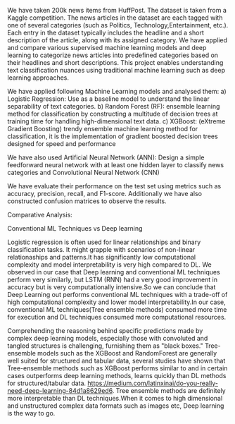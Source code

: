 We have taken 200k news items from HuffPost. The dataset is taken from a Kaggle competition. The news articles in the dataset are each tagged with one of several categories (such as Politics, Technology,Entertainment, etc.). Each entry in the dataset typically includes the headline and a short description of the article, along
with its assigned category. We have applied and compare various supervised machine learning models and deep learning to categorize news articles into predefined categories based on their headlines and short descriptions. This project enables understanding text classification nuances using traditional machine learning such as deep learning approaches.

We have applied following Machine Learning models and analysed them:
a) Logistic Regression: Use as a baseline model to understand the linear separability of text categories.
b) Random Forest (RF):  ensemble learning method for classification by constructing a multitude of decision trees at training time for handling high-dimensional text data.
c) XGBoost: (eXtreme Gradient Boosting) trendy ensemble machine learning method for classification, it is the implementation of gradient boosted decision trees designed for speed and performance 

We have also used Artificial Neural Network (ANN): Design a simple feedforward neural network with at least one hidden layer to
classify news categories and Convolutional Neural Network (CNN)

We have evaluate their performance on the test set using metrics such as accuracy,
precision, recall, and F1-score. Additionally we have also constructed confusion matrices
to observe the results.

Comparative Analysis:

Conventional ML Techniques vs Deep learning

Logistic regression is often used for linear relationships and binary classification tasks. It might grapple with scenarios of non-linear relationaships and patterns.It has significantly low computational complexity and model interpretability is very high compared to DL. We observed in our case that Deep learning and conventional ML techniques perform very similarly, but LSTM (RNN) had a very good improvement in accuracy but is very computationally intensive.So we can conclude that Deep Learning out performs conventional ML techniques with a trade-off of high computational complexity and lower model interpretability.In our case, conventional ML techniques(Tree ensemble methods) consumed more time for execution and DL techniques consumed more computational resources.

Comprehending the reasoning behind specific predictions made by complex deep learning models, especially those with convoluted and tangled structures is challenging, furnishing them as "black boxes." Tree-ensemble models such as the XGBoost and RandomForest are generally well suited for structured and tabular data, several studies have shown that Tree-ensemble methods such as XGBoost performs similar to and in certain cases outperforms deep learning methods, learns quickly than DL methods for structured/tabular data. https://medium.com/latinxinai/do-you-really-need-deep-learning-84d1a8629ed6. Tree ensemble methods are definitely more interpretable than DL techniques.When it comes to high dimensional and unstructured complex data formats such as images etc, Deep learning is the way to go.
